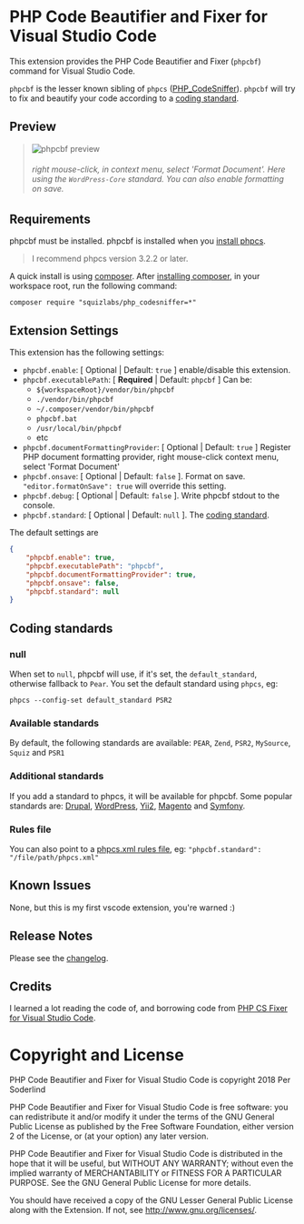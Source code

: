 # PHP Code Beautifier and Fixer for Visual Studio Code

This extension provides the PHP Code Beautifier and Fixer (`phpcbf`) command for Visual Studio Code.

`phpcbf` is the lesser known sibling of `phpcs` ([PHP_CodeSniffer](https://github.com/squizlabs/PHP_CodeSniffer)). `phpcbf` will try to fix and beautify your code according to a [coding standard](#coding-standards).

## Preview

> ![phpcbf preview](https://raw.githubusercontent.com/soderlind/vscode-phpcbf/master/images/phpcbf-preview.gif)
>
> ###### right mouse-click, in context menu, select 'Format Document'. Here using the `WordPress-Core` standard. You can also enable formatting on save.

## Requirements

phpcbf must be installed. phpcbf is installed when you [install phpcs](https://github.com/squizlabs/PHP_CodeSniffer#installation).

> I recommend phpcs version 3.2.2 or later.

A quick install is using [composer](https://getcomposer.org/). After [installing composer](https://getcomposer.org/doc/00-intro.md#installation-linux-unix-osx), in your workspace root, run the following command:

`composer require "squizlabs/php_codesniffer=*"`

## Extension Settings

This extension has the following settings:

* `phpcbf.enable`: [ Optional | Default: `true` ] enable/disable this extension.
* `phpcbf.executablePath`: [ **Required** | Default: `phpcbf` ] Can be:
  * `${workspaceRoot}/vendor/bin/phpcbf`
  * `./vendor/bin/phpcbf`
  * `~/.composer/vendor/bin/phpcbf`
  * `phpcbf.bat`
  * `/usr/local/bin/phpcbf`
  * etc
* `phpcbf.documentFormattingProvider`: [ Optional | Default: `true` ] Register PHP document formatting provider, right mouse-click context menu, select 'Format Document'
* `phpcbf.onsave`: [ Optional | Default: `false` ]. Format on save. `"editor.formatOnSave": true` will override this setting.
* `phpcbf.debug`: [ Optional | Default: `false` ]. Write phpcbf stdout to the console.
* `phpcbf.standard`: [ Optional | Default: `null` ]. The [coding standard](#coding-standards).


The default settings are

```json
{
    "phpcbf.enable": true,
    "phpcbf.executablePath": "phpcbf",
    "phpcbf.documentFormattingProvider": true,
    "phpcbf.onsave": false,
    "phpcbf.standard": null
}
```

## Coding standards

### null
When set to `null`, phpcbf will use, if it's set, the `default_standard`, otherwise fallback to `Pear`. You set the default standard using `phpcs`, eg:

    phpcs --config-set default_standard PSR2

### Available standards
By default, the following standards are available: `PEAR`, `Zend`, `PSR2`, `MySource`, `Squiz` and `PSR1`

### Additional standards

If you add a standard to phpcs, it will be available for phpcbf. Some popular standards are: [Drupal](https://github.com/klausi/coder), [WordPress](https://github.com/WordPress-Coding-Standards/WordPress-Coding-Standards), [Yii2](https://github.com/yiisoft/yii2-coding-standards), [Magento](https://github.com/magento/marketplace-eqp) and [Symfony](https://github.com/djoos/Symfony-coding-standard).

### Rules file

You can also point to a [phpcs.xml rules file](https://github.com/squizlabs/PHP_CodeSniffer/wiki/Annotated-ruleset.xml), eg: `"phpcbf.standard": "/file/path/phpcs.xml"`


## Known Issues

None, but this is my first vscode extension, you're warned :)

## Release Notes

Please see the [changelog](https://marketplace.visualstudio.com/items/persoderlind.vscode-phpcbf/changelog).

## Credits

I learned a lot reading the code of, and borrowing code from [PHP CS Fixer for Visual Studio Code](https://github.com/junstyle/vscode-php-cs-fixer).

# Copyright and License

PHP Code Beautifier and Fixer for Visual Studio Code is copyright 2018 Per Soderlind

PHP Code Beautifier and Fixer for Visual Studio Code is free software: you can redistribute it and/or modify it under the terms of the GNU General Public License as published by the Free Software Foundation, either version 2 of the License, or (at your option) any later version.

PHP Code Beautifier and Fixer for Visual Studio Code is distributed in the hope that it will be useful, but WITHOUT ANY WARRANTY; without even the implied warranty of MERCHANTABILITY or FITNESS FOR A PARTICULAR PURPOSE. See the GNU General Public License for more details.

You should have received a copy of the GNU Lesser General Public License along with the Extension. If not, see http://www.gnu.org/licenses/.
